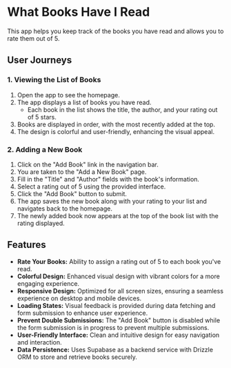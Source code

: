 # What Books Have I Read

This app helps you keep track of the books you have read and allows you to rate them out of 5.

## User Journeys

### 1. Viewing the List of Books

1. Open the app to see the homepage.
2. The app displays a list of books you have read.
   - Each book in the list shows the title, the author, and your rating out of 5 stars.
3. Books are displayed in order, with the most recently added at the top.
4. The design is colorful and user-friendly, enhancing the visual appeal.

### 2. Adding a New Book

1. Click on the "Add Book" link in the navigation bar.
2. You are taken to the "Add a New Book" page.
3. Fill in the "Title" and "Author" fields with the book's information.
4. Select a rating out of 5 using the provided interface.
5. Click the "Add Book" button to submit.
6. The app saves the new book along with your rating to your list and navigates back to the homepage.
7. The newly added book now appears at the top of the book list with the rating displayed.

## Features

- **Rate Your Books:** Ability to assign a rating out of 5 to each book you've read.
- **Colorful Design:** Enhanced visual design with vibrant colors for a more engaging experience.
- **Responsive Design:** Optimized for all screen sizes, ensuring a seamless experience on desktop and mobile devices.
- **Loading States:** Visual feedback is provided during data fetching and form submission to enhance user experience.
- **Prevent Double Submissions:** The "Add Book" button is disabled while the form submission is in progress to prevent multiple submissions.
- **User-Friendly Interface:** Clean and intuitive design for easy navigation and interaction.
- **Data Persistence:** Uses Supabase as a backend service with Drizzle ORM to store and retrieve books securely.